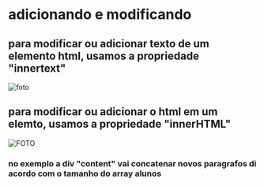 # adicionando e modificando

## para modificar ou adicionar texto de um elemento html, usamos a propriedade "innertext" 
![foto](innerText.png)
## para modificar ou adicionar o html em um elemto, usamos a propriedade "innerHTML"
![FOTO](innerHTML.png)
### no exemplo a div "content" vai concatenar novos paragrafos di acordo com o tamanho do array alunos